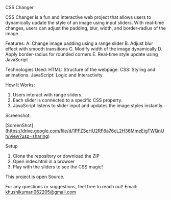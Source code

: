 CSS Changer

CSS Changer is a fun and interactive web project that allows users to dynamically update the style of an image using input sliders. With real-time changes, users can adjust the padding, blur, width, and border-radius of the image.

Features:
A. Change image padding using a range slider
B. Adjust blur effect with smooth transitions
C. Modify width of the image dynamically
D. Apply border-radius for rounded corners
E. Real-time style update using JavaScript

Technologies Used:
HTML: Structure of the webpage.
CSS: Styling and animations.
JavaScript: Logic and Interactivity.

How It Works:
1. Users interact with range sliders.
2. Each slider is connected to a specific CSS property.
3. JavaScript listens to slider input and updates the image styles instantly.
 
Screenshot:

[ScreenShot] (https://drive.google.com/file/d/1PFZSeHU2RF6a76cL2H36MmeEigTWQnUh/view?usp=sharing)

Setup

1. Clone the repository or download the ZIP
2. Open index.html in a browser
3. Play with the sliders to see the CSS magic!

This project is open Source.

For any questions or suggestions, feel free to reach out! Email: khushikumari062205@gmail.com
